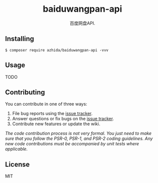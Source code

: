 <h1 align="center"> baiduwangpan-api </h1>

<p align="center"> 百度网盘API.</p>


## Installing

```shell
$ composer require azhida/baiduwangpan-api -vvv
```

## Usage

TODO

## Contributing

You can contribute in one of three ways:

1. File bug reports using the [issue tracker](https://github.com/azhida/baiduwangpan-api/issues).
2. Answer questions or fix bugs on the [issue tracker](https://github.com/azhida/baiduwangpan-api/issues).
3. Contribute new features or update the wiki.

_The code contribution process is not very formal. You just need to make sure that you follow the PSR-0, PSR-1, and PSR-2 coding guidelines. Any new code contributions must be accompanied by unit tests where applicable._

## License

MIT
